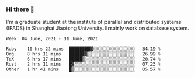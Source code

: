 ### Hi there 👋

I'm a graduate student at the institute of parallel and distributed systems (IPADS) in Shanghai Jiaotong University. I mainly work on database system.

<!--START_SECTION:waka-->
```text
Week: 04 June, 2021 - 11 June, 2021

Ruby    10 hrs 22 mins  ████████▓░░░░░░░░░░░░░░░░   34.19 % 
Org     8 hrs 11 mins   ██████▓░░░░░░░░░░░░░░░░░░   26.99 % 
TeX     6 hrs 17 mins   █████▒░░░░░░░░░░░░░░░░░░░   20.74 % 
Rust    2 hrs 11 mins   █▓░░░░░░░░░░░░░░░░░░░░░░░   07.23 % 
Other   1 hr 41 mins    █▒░░░░░░░░░░░░░░░░░░░░░░░   05.57 % 
```
<!--END_SECTION:waka-->

<!--
**yqmmm/yqmmm** is a ✨ _special_ ✨ repository because its `README.md` (this file) appears on your GitHub profile.

Here are some ideas to get you started:

- 🔭 I’m currently working on ...
- 🌱 I’m currently learning ...
- 👯 I’m looking to collaborate on ...
- 🤔 I’m looking for help with ...
- 💬 Ask me about ...
- 📫 How to reach me: ...
- 😄 Pronouns: ...
- ⚡ Fun fact: ...
-->

